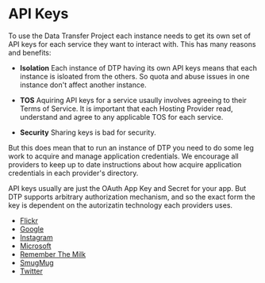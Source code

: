 # API Keys
To use the Data Transfer Project each instance needs to get its own set of API keys
for each service they want to interact with. This has many reasons and benefits:

 - **Isolation** Each instance of DTP having its own API keys means that each
   instance is isloated from the others.  So quota and abuse issues in one
   instance don't affect another instance.

 - **TOS** Aquiring API keys for a service usaully involves agreeing to their
   Terms of Service.  It is important that each Hosting Provider read, understand
   and agree to any applicable TOS for each service.

 - **Security** Sharing keys is bad for security.

But this does mean that to run an instance of DTP you need to do some leg work
to acquire and manage application credentials.  We encourage all providers to
keep up to date instructions about how acquire application credentials in
each provider's directory.

API keys usually are just the OAuth App Key and Secret for your app.  But DTP supports
arbitrary authorization mechanism, and so the exact form the key is dependent on the
autorizatin technology each providers uses.

 - [Flickr](../extensions/data-transfer/portability-data-transfer-flickr#keys)
 - [Google](../extensions/data-transfer/portability-data-transfer-google#keys)
 - [Instagram](../extensions/data-transfer/portability-data-transfer-instagram#keys)
 - [Microsoft](../extensions/data-transfer/portability-data-transfer-microsoft#keys)
 - [Remember The Milk](../extensions/data-transfer/portability-data-transfer-rememberthemilk#keys)
 - [SmugMug](../extensions/data-transfer/portability-data-transfer-smugmug#keys)
 - [Twitter](../extensions/data-transfer/portability-data-transfer-twitter#keys)
